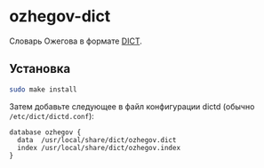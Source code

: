 # ozhegov-dict

Словарь Ожегова в формате [DICT](https://en.wikipedia.org/wiki/DICT#DICT_file_format).

## Установка

```sh
sudo make install
```

Затем добавьте следующее в файл конфигурации dictd (обычно `/etc/dict/dictd.conf`):

```
database ozhegov {
  data  /usr/local/share/dict/ozhegov.dict
  index /usr/local/share/dict/ozhegov.index
}
```
